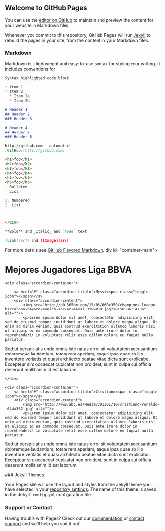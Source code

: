 ## Welcome to GitHub Pages

You can use the [editor on GitHub](https://github.com/Consejo-MOYSP/Consejo-MOYSP.github.io/edit/master/docs/index.md) to maintain and preview the content for your website in Markdown files.

Whenever you commit to this repository, GitHub Pages will run [Jekyll](https://jekyllrb.com/) to rebuild the pages in your site, from the content in your Markdown files.

### Markdown

Markdown is a lightweight and easy-to-use syntax for styling your writing. It includes conventions for

```markdown
Syntax highlighted code block

* Item 1
* Item 2
  * Item 2a
  * Item 2b

# Header 1
## Header 2
### Header 3

# Header 4
## Header 5
### Header 6

http://github.com - automatic!
[GitHub](http://github.com) 

<h1>foo</h1>
<h2>foo</h2>
<h3>foo</h3>
<h4>foo</h4>
<h5>foo</h5>
<h6>foo</h6>
- Bulleted
- List

1. Numbered
2. List



</div>

**Bold** and _Italic_ and `Code` text

[Link](url) and ![Image](src)
```

For more details see [GitHub Flavored Markdown](https://guides.github.com/features/mastering-markdown/).
div id="container-main">

<h1>Mejores Jugadores Liga BBVA</h1>

	<div class="accordion-container">
	
		<a href="#" class="accordion-titulo">Messi<span class="toggle-icon"></span></a>
		<div class="accordion-content">
			<img src="http://e0.365dm.com/15/05/660x350/champions-league-barcelona-bayern-munich-soccer-messi_3299830.jpg?20150506214236" alt=""/>
			<p>Lorem ipsum dolor sit amet, consectetur adipisicing elit, sed do eiusmod tempor incididunt ut labore et dolore magna aliqua. Ut enim ad minim veniam, quis nostrud exercitation ullamco laboris nisi ut aliquip ex ea commodo consequat. Duis aute irure dolor in reprehenderit in voluptate velit esse cillum dolore eu fugiat nulla pariatur.

Sed ut perspiciatis unde omnis iste natus error sit voluptatem accusantium doloremque laudantium, totam rem aperiam, eaque ipsa quae ab illo inventore veritatis et quasi architecto beatae vitae dicta sunt explicabo. Excepteur sint occaecat cupidatat non proident, sunt in culpa qui officia deserunt mollit anim id est laborum.</p>
		</div>
		
	</div>
	
	<div class="accordion-container">
		<a href="#" class="accordion-titulo">Cristiano<span class="toggle-icon"></span></a>
		<div class="accordion-content">
			<img src="http://www.abc.es/Media/201301/10/cristiano-ronaldo--644x362.jpg" alt=""/>
			<p>Lorem ipsum dolor sit amet, consectetur adipisicing elit, sed do eiusmod tempor incididunt ut labore et dolore magna aliqua. Ut enim ad minim veniam, quis nostrud exercitation ullamco laboris nisi ut aliquip ex ea commodo consequat. Duis aute irure dolor in reprehenderit in voluptate velit esse cillum dolore eu fugiat nulla pariatur.

Sed ut perspiciatis unde omnis iste natus error sit voluptatem accusantium doloremque laudantium, totam rem aperiam, eaque ipsa quae ab illo inventore veritatis et quasi architecto beatae vitae dicta sunt explicabo. Excepteur sint occaecat cupidatat non proident, sunt in culpa qui officia deserunt mollit anim id est laborum.</p>
		</div>
	</div>

</div>
### Jekyll Themes

Your Pages site will use the layout and styles from the Jekyll theme you have selected in your [repository settings](https://github.com/Consejo-MOYSP/Consejo-MOYSP.github.io/settings). The name of this theme is saved in the Jekyll `_config.yml` configuration file.

### Support or Contact

Having trouble with Pages? Check out our [documentation](https://docs.github.com/categories/github-pages-basics/) or [contact support](https://github.com/contact) and we’ll help you sort it out.
